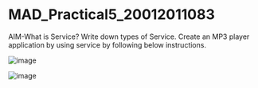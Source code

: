 # MAD_Practical5_20012011083

AIM-What is Service? Write down types of Service. Create an MP3 player application by using service by following below instructions.

![image](https://user-images.githubusercontent.com/110648378/191498735-5bc16604-bb22-4653-b470-51cf40144e32.png)







![image](https://user-images.githubusercontent.com/110648378/191498759-8c1d5787-c62b-435d-ae67-2ee71b705155.png)
